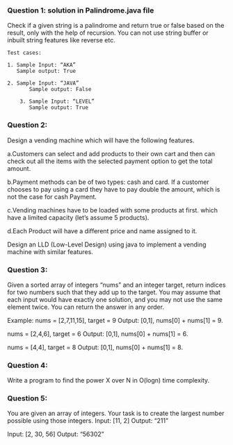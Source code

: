 ### Question 1: solution in Palindrome.java file
Check if a given string is a palindrome and return true or false based on the result, only with the help of recursion. You can not use string buffer or inbuilt string features like reverse etc. 
	
	Test cases: 
	
	1. Sample Input: “AKA”
	   Sample output: True
	
	2. Sample Input: “JAVA”
           Sample output: False

        3. Sample Input: “LEVEL”
           Sample output: True

### Question 2:
Design a vending machine which will have the following features. 

a.Customers can select and add products to their own cart and then can check out all the items with the selected payment option to get the total amount. 

b.Payment methods can be of two types: cash and card. If a customer chooses to pay using a card they have to pay double the amount, which is not the case for cash Payment. 

c.Vending machines have to be loaded with some products at first. which have a limited capacity (let’s assume 5 products).

d.Each Product will have a different price and name assigned to it.

Design an LLD (Low-Level Design) using java to implement a vending machine with similar features.



### Question 3:
Given a sorted array of integers “nums” and an integer target, return indices for two numbers such that they add up to the target.  You may assume that each input would have exactly one solution, and you may not use the same element twice. You can return the answer in any order. 

Example: 
nums = [2,7,11,15], target = 9
Output: [0,1], nums[0] + nums[1] = 9.

nums = [2,4,6], target = 6
Output: [0,1], nums[0] + nums[1] = 6.

nums = [4,4], target = 8
Output: [0,1], nums[0] + nums[1] = 8.




### Question 4:
Write a program to find the power X over N in O(logn) time complexity. 


### Question 5:
You are given an array of integers. Your task is to create the largest number possible using those integers.
Input: [11, 2]
Output: “211”

Input: [2, 30, 56]
Output: “56302”




